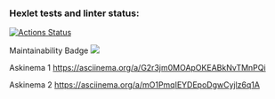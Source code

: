 ### Hexlet tests and linter status:
[![Actions Status](https://github.com/kristek1104/frontend-project-44/workflows/hexlet-check/badge.svg)](https://github.com/kristek1104/frontend-project-44/actions)

Maintainability Badge
<a href="https://codeclimate.com/github/kristek1104/frontend-project-44/maintainability"><img src="https://api.codeclimate.com/v1/badges/80bc082495b05de544aa/maintainability" /></a>

Askinema 1
https://asciinema.org/a/G2r3jm0MOApOKEABkNvTMnPQi

Askinema 2
https://asciinema.org/a/mO1PmqIEYDEpoDgwCyjlz6q1A
